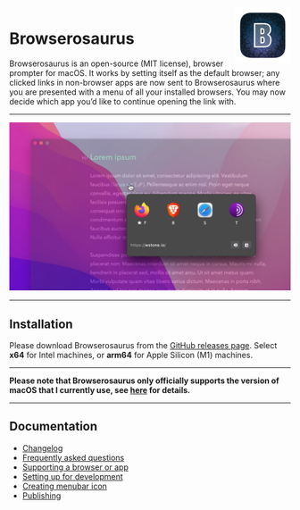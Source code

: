 <img src="./designs/icon_squooshed.png" alt="logo" width="100" height="100" align="right" />

# Browserosaurus

Browserosaurus is an open-source (MIT license), browser prompter for macOS. It
works by setting itself as the default browser; any clicked links in non-browser
apps are now sent to Browserosaurus where you are presented with a menu of all
your installed browsers. You may now decide which app you’d like to continue
opening the link with.

---

<img src="./screenshot.jpg" alt="screenshot" />

---

## Installation

Please download Browserosaurus from the
[GitHub releases page](https://github.com/will-stone/browserosaurus/releases/latest).
Select **x64** for Intel machines, or **arm64** for Apple Silicon (M1) machines.

---

**Please note that Browserosaurus only officially supports the version of macOS
that I currently use, see [here](docs/faq.md) for details.**

---

## Documentation

- [Changelog](https://github.com/will-stone/browserosaurus/releases)
- [Frequently asked questions](docs/faq.md)
- [Supporting a browser or app](docs/supporting-a-browser-or-app.md)
- [Setting up for development](docs/setting-up-for-development.md)
- [Creating menubar icon](docs/creating-menubar-icon.md)
- [Publishing](docs/publishing.md)
